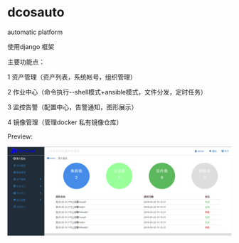 # dcosauto
automatic platform

使用django 框架


主要功能点：

 1 资产管理（资产列表，系统帐号，组织管理）
 
 2 作业中心（命令执行--shell模式+ansible模式，文件分发，定时任务）
 
 3 监控告警（配置中心，告警通知，图形展示）
 
 4 镜像管理（管理docker 私有镜像仓库）
 
 Preview:
 
 ![image](https://github.com/wsyx123/dcosauto/blob/May/statics/images/preview/dashboard.png)
